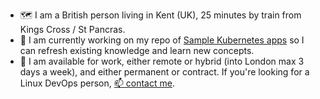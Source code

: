 - 🗺️ I am a British person living in Kent (UK), 25 minutes by train from Kings Cross / St Pancras.
- 🔭 I am currently working on my repo of [Sample Kubernetes apps](https://github.com/zannen/k8s-apps/) so I can refresh existing knowledge and learn new concepts.
- 💼 I am available for work, either remote or hybrid (into London max 3 days a week), and either permanent or contract. If you're looking for a Linux DevOps person, [📫 contact me](mailto:github3746@ashleygc.co.uk).

